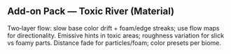 ## Add-on Pack — Toxic River (Material)
Two‑layer flow: slow base color drift + foam/edge streaks; use flow maps for directionality.
Emissive hints in toxic areas; roughness variation for slick vs foamy parts.
Distance fade for particles/foam; color presets per biome.
